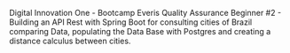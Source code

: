 Digital Innovation One - Bootcamp Everis Quality Assurance Beginner #2 - Building an API Rest with Spring Boot for consulting cities of Brazil comparing Data, populating the Data Base with Postgres and creating a distance calculus between cities.